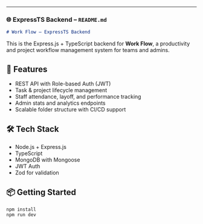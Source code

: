 
---

### 🌐 ExpressTS Backend – `README.md`

```markdown
# Work Flow — ExpressTS Backend
```

This is the Express.js + TypeScript backend for **Work Flow**, a productivity and project workflow management system for teams and admins.

## 🚀 Features
- REST API with Role-based Auth (JWT)
- Task & project lifecycle management
- Staff attendance, layoff, and performance tracking
- Admin stats and analytics endpoints
- Scalable folder structure with CI/CD support

## 🛠️ Tech Stack
- Node.js + Express.js
- TypeScript
- MongoDB with Mongoose
- JWT Auth
- Zod for validation

## 📦 Getting Started
```bash
npm install
npm run dev
